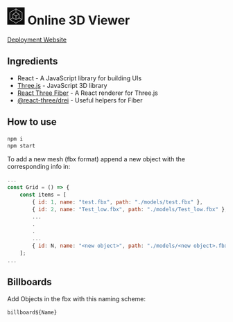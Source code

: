 <!-- ![img_4286a-350x233](public\logo192.jpg) -->

# <img src="public\logo192.jpg" width="40" height="40"> Online 3D Viewer

[Deployment Website](https://viewer-3d-one.vercel.app/)

## Ingredients

- React - A JavaScript library for building UIs
- [Three.js](https://threejs.org/) - JavaScript 3D library
- [React Three Fiber](https://github.com/pmndrs/react-three-fiber) - A React renderer for Three.js
- [@react-three/drei](https://github.com/pmndrs/drei) - Useful helpers for Fiber

## How to use

```sh
npm i
npm start
```

To add a new mesh (fbx format) append a new object with the corresponding info in:

```jsx
...
const Grid = () => {
	const items = [
        { id: 1, name: "test.fbx", path: "./models/test.fbx" },
        { id: 2, name: "Test_low.fbx", path: "./models/Test_low.fbx" },
        ...
        .
        .
        ...
        { id: N, name: "<new object>", path: "./models/<new object>.fbx" },
    ];
...
```

## Billboards

Add Objects in the fbx with this naming scheme:

```
billboard${Name}
```

